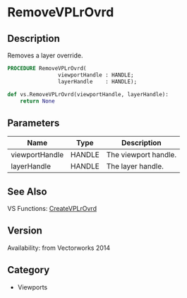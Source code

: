 # RemoveVPLrOvrd

## Description
Removes a layer override.

```pascal
PROCEDURE RemoveVPLrOvrd(
				viewportHandle : HANDLE;
				layerHandle    : HANDLE);
```

```python
def vs.RemoveVPLrOvrd(viewportHandle, layerHandle):
    return None
```

## Parameters
|Name|Type|Description|
|---|---|---|
|viewportHandle|HANDLE|The viewport handle.|
|layerHandle|HANDLE|The layer handle.|

## See Also
VS Functions:
[CreateVPLrOvrd](CreateVPLrOvrd.md)

## Version
Availability: from Vectorworks 2014

## Category
* Viewports

